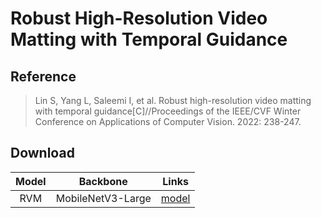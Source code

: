 # Robust High-Resolution Video Matting with Temporal Guidance

## Reference
> Lin S, Yang L, Saleemi I, et al. Robust high-resolution video matting with temporal guidance[C]//Proceedings of the IEEE/CVF Winter Conference on Applications of Computer Vision. 2022: 238-247.

## Download
| Model | Backbone | Links |
|:-:|:-:|:-:|
| RVM | MobileNetV3-Large|[model](https://paddleseg.bj.bcebos.com/matting/models/rvm-mobilenetv3.pdparams)|
